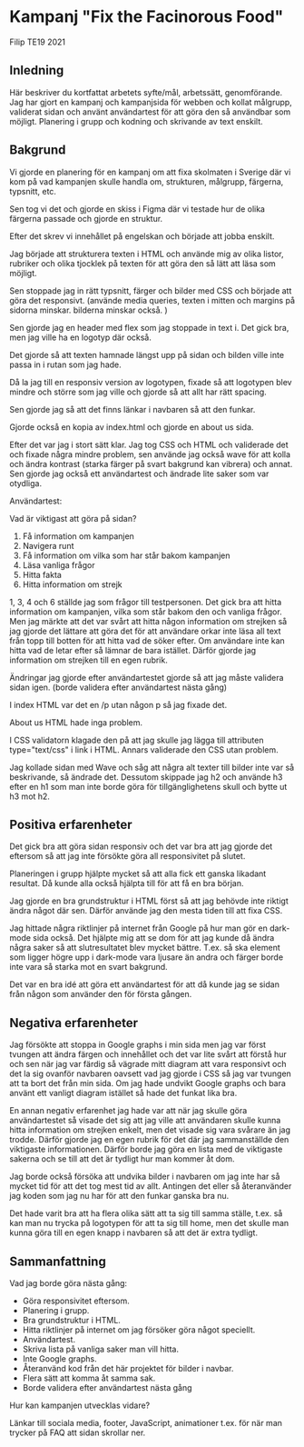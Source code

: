 # Kampanj "Fix the Facinorous Food"

Filip TE19 2021

## Inledning

Här beskriver du kortfattat arbetets syfte/mål, arbetssätt, genomförande.
Jag har gjort en kampanj och kampanjsida för webben och kollat målgrupp, validerat sidan och använt användartest för att göra den så användbar som möjligt.
Planering i grupp och kodning och skrivande av text enskilt.

## Bakgrund
Vi gjorde en planering för en kampanj om att fixa skolmaten i Sverige där vi kom på vad kampanjen skulle handla om, strukturen, målgrupp, färgerna, typsnitt, etc.

Sen tog vi det och gjorde en skiss i Figma där vi testade hur de olika färgerna passade och gjorde en struktur.

Efter det skrev vi innehållet på engelskan och började att jobba enskilt.

Jag började att strukturera texten i HTML och använde mig av olika listor, rubriker och olika tjocklek på texten för att göra den så lätt att läsa som möjligt.

Sen stoppade jag in rätt typsnitt, färger och bilder med CSS och började att göra det responsivt. (använde media queries, texten i mitten och margins på sidorna minskar. bilderna minskar också. )

Sen gjorde jag en header med flex som jag stoppade in text i. Det gick bra, men jag ville ha en logotyp där också.

Det gjorde så att texten hamnade längst upp på sidan och bilden ville inte passa in i rutan som jag hade.

Då la jag till en responsiv version av logotypen, fixade så att logotypen blev mindre och större som jag ville och gjorde så att allt har rätt spacing.

Sen gjorde jag så att det finns länkar i navbaren så att den funkar.

Gjorde också en kopia av index.html och gjorde en about us sida.

Efter det var jag i stort sätt klar. Jag tog CSS och HTML och validerade det och fixade några mindre problem, sen använde jag också wave för att kolla och ändra kontrast (starka färger på svart bakgrund kan vibrera) och annat.
Sen gjorde jag också ett användartest och ändrade lite saker som var otydliga.

Användartest:

Vad är viktigast att göra på sidan?
1. Få information om kampanjen
2. Navigera runt
3. Få information om vilka som har står bakom kampanjen
4. Läsa vanliga frågor
5. Hitta fakta
6. Hitta information om strejk

1, 3, 4 och 6 ställde jag som frågor till testpersonen. Det gick bra att hitta information om kampanjen, vilka som står bakom den och vanliga frågor. Men jag märkte att det var svårt att hitta någon information om strejken så jag gjorde det lättare att göra det för att användare orkar inte läsa all text från topp till botten för att hitta vad de söker efter. Om användare inte kan hitta vad de letar efter så lämnar de bara istället. Därför gjorde jag information om strejken till en egen rubrik.

Ändringar jag gjorde efter användartestet gjorde så att jag måste validera sidan igen. (borde validera efter användartest nästa gång)

I index HTML var det en /p utan någon p så jag fixade det.

About us HTML hade inga problem.

I CSS validatorn klagade den på att jag skulle jag lägga till attributen type="text/css" i link i HTML. Annars validerade den CSS utan problem.

Jag kollade sidan med Wave och såg att några alt texter till bilder inte var så beskrivande, så ändrade det. Dessutom skippade jag h2 och använde h3 efter en h1 som man inte borde göra för tillgänglighetens skull och bytte ut h3 mot h2.

## Positiva erfarenheter
Det gick bra att göra sidan responsiv och det var bra att jag gjorde det eftersom så att jag inte försökte göra all responsivitet på slutet.

Planeringen i grupp hjälpte mycket så att alla fick ett ganska likadant resultat. Då kunde alla också hjälpta till för att få en bra början.

Jag gjorde en bra grundstruktur i HTML först så att jag behövde inte riktigt ändra något där sen. Därför använde jag den mesta tiden till att fixa CSS.

Jag hittade några riktlinjer på internet från Google på hur man gör en dark-mode sida också. 
Det hjälpte mig att se dom för att jag kunde då ändra några saker så att slutresultatet blev mycket bättre. T.ex. så ska element som ligger högre upp i dark-mode vara ljusare än andra och färger borde inte vara så starka mot en svart bakgrund.

Det var en bra idé att göra ett användartest för att då kunde jag se sidan från någon som använder den för första gången.

## Negativa erfarenheter
Jag försökte att stoppa in Google graphs i min sida men jag var först tvungen att ändra färgen och innehållet och det var lite svårt att förstå hur och 
sen när jag var färdig så vägrade mitt diagram att vara responsivt och det la sig ovanför navbaren oavsett vad jag gjorde i CSS 
så jag var tvungen att ta bort det från min sida. Om jag hade undvikt Google graphs och bara använt ett vanligt diagram istället så hade det funkat lika bra.

En annan negativ erfarenhet jag hade var att när jag skulle göra användartestet så visade det sig att jag ville att användaren skulle kunna hitta information om strejken 
enkelt, men det visade sig vara svårare än jag trodde. Därför gjorde jag en egen rubrik för det där jag sammanställde den viktigaste informationen.
Därför borde jag göra en lista med de viktigaste sakerna och se till att det är tydligt hur man kommer åt dom. 

Jag borde också försöka att undvika bilder i navbaren om jag inte har så mycket tid för att det tog mest tid av allt. 
Antingen det eller så återanvänder jag koden som jag nu har för att den funkar ganska bra nu.

Det hade varit bra att ha flera olika sätt att ta sig till samma ställe, t.ex. så kan man nu trycka på logotypen för att ta sig till home, 
men det skulle man kunna göra till en egen knapp i navbaren så att det är extra tydligt.

## Sammanfattning
Vad jag borde göra nästa gång:

* Göra responsivitet eftersom.
* Planering i grupp.
* Bra grundstruktur i HTML.
* Hitta riktlinjer på internet om jag försöker göra något speciellt.
* Användartest.
* Skriva lista på vanliga saker man vill hitta.
* Inte Google graphs.
* Återanvänd kod från det här projektet för bilder i navbar.
* Flera sätt att komma åt samma sak.
* Borde validera efter användartest nästa gång

Hur kan kampanjen utvecklas vidare?

Länkar till sociala media, footer, JavaScript, animationer t.ex. för när man trycker på FAQ att sidan skrollar ner.
